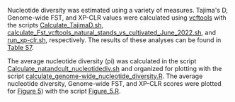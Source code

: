 Nucleotide diversity was estimated using a variety of measures. Tajima's D, Genome-wide FST, and XP-CLR values were calculated using [vcftools](https://vcftools.sourceforge.net/) with the scripts [Calculate_TajimaD.sh](Calculate_TajimaD.sh), [calculate_Fst_vcftools_natural_stands_vs_cultivated_June_2022.sh](calculate_Fst_vcftools_natural_stands_vs_cultivated_June_2022.sh), and [run_xp-clr.sh](run_xp-clr.sh), respectively. The results of these analyses can be found in [Table S7](Table_S7_significant_values_TajimaD_Fst_XP-CLR.xlsx).

The average nucleotide diversity (pi) was calculated in the script [Calculate_natandcult_nucleotidediv.sh](Calculate_natandcult_nucleotidediv.sh) and organized for plotting with the script [calculate_genome-wide_nucleotide_diversity.R](calculate_genome-wide_nucleotide_diversity.R). The average nucleotide diversity, Genome-wide FST, and XP-CLR scores were plotted for [Figure 5](https://github.com/UMNKimballLab/WildRiceGeneticDiversity2022/blob/master/images/Figure_5.png)) with the script [Figure_5.R](Figure_5.R). 

